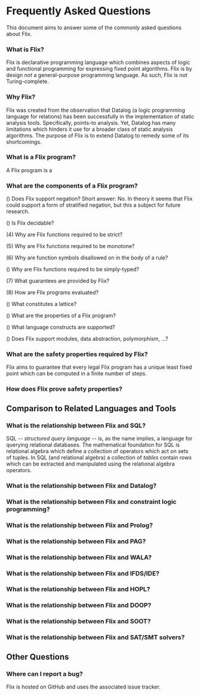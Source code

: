 # Frequently Asked Questions #
This document aims to answer some of the commonly asked questions about Flix.

### What is Flix? ###
Flix is declarative programming language which combines aspects of logic and 
functional programming for expressing fixed point algorithms. Flix is by 
design *not* a general-purpose programming language. As such, Flix is *not* 
Turing-complete.

### Why Flix? ###
Flix was created from the observation that Datalog (a logic programming 
language for relations) has been successfully in the implementation of static
analysis tools. Specifically, points-to analysis. Yet, Datalog has many
limitations which hinders it use for a broader class of static analysis 
algorithms. The purpose of Flix is to extend Datalog to remedy some of its
shortcomings.

### What is a Flix program? ###
A Flix program is a




### What are the components of a Flix program? ##




() Does Flix support negation?
  Short answer: No. In theory it seems that Flix could support a form of stratified negation, but this a subject for future research.

() Is Flix decidable?

(4) Why are Flix functions required to be strict?

(5) Why are Flix functions required to be monotone?

(6) Why are function symbols disallowed on in the body of a rule?

() Why are Flix functions required to be simply-typed?

(7) What guarantees are provided by Flix?

(8) How are Flix programs evaluated?

() What constitutes a lattice?

() What are the properties of a Flix program?

() What language constructs are supported?

() Does Flix support modules, data abstraction, polymorphism, ...?

### What are the safety properties required by Flix? ###
Flix aims to guarantee that every legal Flix program has a unique least fixed point which can be computed in a finite
number of steps. 

### How does Flix prove safety properties? ###


## Comparison to Related Languages and Tools #

### What is the relationship between Flix and SQL? ###
SQL -- *structured query language* -- is, as the name implies, a language
for querying relational databases. The mathematical foundation for SQL is
relational algebra which define a collection of operators which act on sets
of tuples. In SQL (and relational algebra) a collection of *tables* contain
*rows* which can be extracted and manipulated using the relational algebra
operators. 


### What is the relationship between Flix and Datalog? ###

### What is the relationship between Flix and constraint logic programming? ###

### What is the relationship between Flix and Prolog? ###

### What is the relationship between Flix and PAG? ###

### What is the relationship between Flix and WALA? ###

### What is the relationship between Flix and IFDS/IDE? ###

### What is the relationship between Flix and HOPL? ###

### What is the relationship between Flix and DOOP? ###

### What is the relationship between Flix and SOOT? ###

### What is the relationship between Flix and SAT/SMT solvers? ###

## Other Questions ##

### Where can I report a bug? ###
Flix is hosted on GitHub and uses the associated issue tracker.

